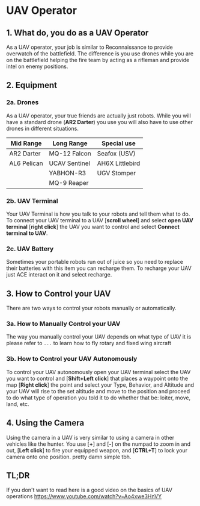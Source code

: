 # UAV Operator

## 1. What do, you do as a UAV Operator

As a UAV operator, your job is similar to Reconnaissance to provide overwatch of the battlefield. The difference is you use drones while you are on the battlefield helping the fire team by acting as a rifleman and provide intel on enemy positions.

## 2. Equipment

### 2a. Drones

As a UAV operator, your true friends are actually just robots. While you will have a standard drone (**AR2 Darter**) you use you will also have to use other drones in different situations.

| Mid Range   | Long Range    | Special use     |
| ----------- | ------------- | --------------- |
| AR2 Darter  | MQ-12 Falcon  | Seafox (USV)    |
| AL6 Pelican | UCAV Sentinel | AH6X Littlebird |
|             | YABHON-R3     | UGV Stomper     |
|             | MQ-9 Reaper   |                 |

### 2b. UAV Terminal

Your UAV Terminal is how you talk to your robots and tell them what to do. To connect your UAV terminal to a UAV [**scroll wheel**] and select **open UAV terminal** [**right click**] the UAV you want to control and select **Connect terminal to UAV**.

### 2c. UAV Battery

Sometimes your portable robots run out of juice so you need to replace their batteries with this item you can recharge them. To recharge your UAV just ACE interact on it and select recharge.

## 3. How to Control your UAV

There are two ways to control your robots manually or automatically.

### 3a. How to Manually Control your UAV

The way you manually control your UAV depends on what type of UAV it is please refer to `...` to learn how to fly rotary and fixed wing aircraft

### 3b. How to Control your UAV Autonomously

To control your UAV autonomously open your UAV terminal select the UAV you want to control and [**Shift+Left click**] that places a waypoint onto the map [**Right click**] the point and select your Type, Behavior, and Altitude and your UAV will rise to the set altitude and move to the position and proceed to do what type of operation you told it to do whether that be: loiter, move, land, etc.

## 4. Using the Camera

Using the camera in a UAV is very similar to using a camera in other vehicles like the hunter. You use [**+**] and [**-**] on the numpad to zoom in and out, [**Left click**] to fire your equipped weapon, and [**CTRL+T**] to lock your camera onto one position. pretty damn simple tbh.

## TL;DR

If you don't want to read here is a good video on the basics of UAV operations https://www.youtube.com/watch?v=Ao4xwe3HnVY

